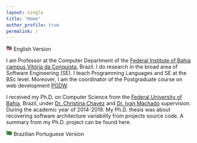 ```yaml
---
layout: single
title: "Home"
author_profile: true
permalink: /
---
```

<img src="/images/us_4.png" alt="English version" style="height: 15px; width:16px;"/> English Version 

<!-- # ![English version](https://octodex.github.com/images/yaktocat.png) -->

I am Professor at the Computer Department of the [Federal Institute of Bahia campus Vitória da Conquista](http://portal.ifba.edu.br/conquista), Brazil. I do research in the broad area of Software Engineering (SE). I teach Programming Languages and SE at the BSc level. Moreover, I am the coordinator of the Postgraduate course on web development [PGDW](http://portal.ifba.edu.br/conquista/pos).

I received my Ph.D. on Computer Science from the [Federal University of Bahia](http://pgcomp.dcc.ufba.br/), Brazil, under [Dr. Christina Chavez](http://wiki.dcc.ufba.br/Aside/ProfChristinaFlach) and [Dr. Ivan Machado](http://ivanmachado.com.br/) supervision. During the academic year of 2014-2019. My Ph.D. thesis was about recovering software architecture variability from projects source code. A summary from my Ph.D. project can be found here.

<img src="/images/br_4.png" alt="Portuguese version" style="height: 15px; width:16px;"/> Brazilian Portuguese Version 
